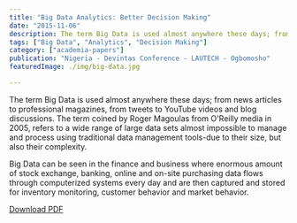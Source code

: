 ```yaml
---
title: "Big Data Analytics: Better Decision Making"
date: "2015-11-06"
description: The term Big Data is used almost anywhere these days; from news articles to professional magazines, from tweets to YouTube videos and blog discussions.
tags: ["Big Data", "Analytics", "Decision Making"]
category: ["academia-papers"]
publication: "Nigeria - Devintas Conference - LAUTECH - Ogbomosho"
featuredImage: ./img/big-data.jpg

---
```


The term Big Data is used almost anywhere these days; from news articles to professional magazines, from tweets to YouTube videos and blog discussions. The term coined by Roger Magoulas from O'Reilly media in 2005, refers to a wide range of large data sets almost impossible to manage and process using traditional data management tools-due to their size, but also their complexity.

Big Data can be seen in the finance and business where enormous amount of stock exchange, banking, online and on-site purchasing data flows through computerized systems every day and are then captured and stored for inventory monitoring, customer behavior and market behavior.

[Download PDF](/papers/BIG_DATA_ANALYTICS_Better_Decision_Making.pdf)